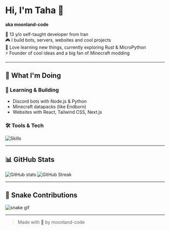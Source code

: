 # Hi, I'm Taha 👋  
**aka moonland-code**

🌙 13 y/o self-taught developer from Iran  
🎮 I build bots, servers, websites and cool projects  
🧠 Love learning new things, currently exploring Rust & MicroPython  
⚡ Founder of cool ideas and a big fan of Minecraft modding

---

## 🚀 What I'm Doing
### 🧠 Learning & Building
- Discord bots with Node.js & Python
- Minecraft datapacks (like Endborn)
- Websites with React, Tailwind CSS, Next.js

### 🛠️ Tools & Tech
![Skills](https://skillicons.dev/icons?i=js,ts,html,css,react,nodejs,py,cpp,github,vscode,git,mysql)

---

## 📊 GitHub Stats

![GitHub stats](https://github-readme-stats.vercel.app/api?username=moonland-code&show_icons=true&theme=tokyonight)
![GitHub Streak](https://streak-stats.demolab.com?user=moonland-code&theme=tokyonight)

---

## 🐍 Snake Contributions

![snake gif](https://raw.githubusercontent.com/moonland-code/moonland-code/output/github-contribution-grid-snake.svg)

---

> Made with 💙 by moonland-code  
